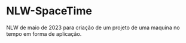 # NLW-SpaceTime
 NLW de maio de 2023 para criação de um projeto de uma maquina no tempo em forma de aplicação.
